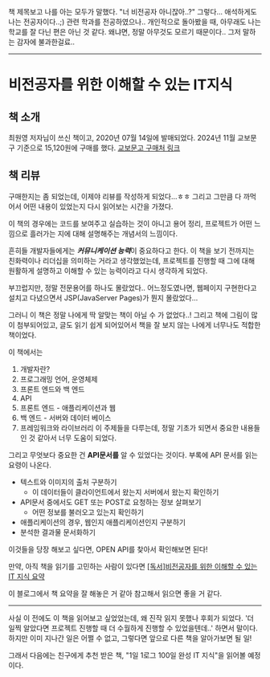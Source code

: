 <p>책 제목보고 나를 아는 모두가 말했다.
&quot;너 비전공자 아니잖아..?&quot; 
그렇다... 애석하게도 나는 전공자이다..;)
관련 학과를 전공하였으나.. 개인적으로 돌아봤을 때, 아무래도 나는 학교를 잘 다닌 편은 아닌 것 같다.
왜냐면, 정말 아무것도 모르기 때문이다.. 
그저 말하는 감자에 불과한걸료..</p>
<hr />
<h1 id="비전공자를-위한-이해할-수-있는-it지식">비전공자를 위한 이해할 수 있는 IT지식</h1>
<h2 id="책-소개">책 소개</h2>
<p>최원영 저자님이 쓰신 책이고, 2020년 07월 14일에 발매되었다.
2024년 11월 교보문구 기준으로 15,120원에 구매를 했다.
<a href="https://product.kyobobook.co.kr/detail/S000001981866">교보문고 구매처 링크</a></p>
<h2 id="책-리뷰">책 리뷰</h2>
<p>구매한지는 좀 되었는데, 이제야 리뷰를 작성하게 되었다...ㅎㅎ
그리고 그만큼 다 까먹어서 어떤 내용이 있었는지 다시 읽어보는 시간을 가졌다.</p>
<p>이 책의 경우에는 코드를 보여주고 실습하는 것이 아니고 용어 정리, 프로젝트가 어떤 느낌으로 흘러가는 지에 대해 설명해주는 개념서의 느낌이다.</p>
<p>흔히들 개발자들에게는 <strong><em>커뮤니케이션 능력</em></strong>이 중요하다고 한다. 이 책을 보기 전까지는 친화력이나 리더십을 의미하는 거라고 생각했었는데, 프로젝트를 진행할 때 그에 대해 원활하게 설명하고 이해할 수 있는 능력이라고 다시 생각하게 되었다.</p>
<p>부끄럽지만, 정말 전문용어를 하나도 몰랐었다..
어느정도였나면, 웹페이지 구현한다고 설치고 다녔으면서  JSP(JavaServer Pages)가 뭔지 몰랐었다...</p>
<p>그러니 이 책은 정말 나에게 딱 알맞는 책이 아닐 수 가 없었다..! 그리고 책에 그림이 많이 첨부되어있고, 글도 읽기 쉽게 되어있어서 책을 잘 보지 않는 나에게 너무나도 적합한 책이었다.</p>
<p>이 책에서는</p>
<ol>
<li>개발자란?</li>
<li>프로그래밍 언어, 운영체제</li>
<li>프론트 엔드와 백 엔드</li>
<li>API</li>
<li>프론트 엔드 - 애플리케이션과 웹</li>
<li>백 엔드 - 서버와 데이터 베이스</li>
<li>프레임워크와 라이브러리
이 주제들을 다루는데, 정말 기초가 되면서 중요한 내용들인 것 같아서 너무 도움이 되었다.</li>
</ol>
<p>그리고 무엇보다 중요한 건 <strong>API문서를</strong> 알 수 있었다는 것이다.
부록에 API 문서를 읽는 요령이 나온다.</p>
<ul>
<li>텍스트와 이미지의 출처 구분하기<ul>
<li>이 데이터들이 클라이언트에서 왔는지 서버에서 왔는지 확인하기</li>
</ul>
</li>
<li>API문서 중에서도 GET 또는 POST로 요청하는 정보 살펴보기<ul>
<li>어떤 정보를 불러오고 있는지 확인하기</li>
</ul>
</li>
<li>애플리케이션의 경우, 웹인지 애플리케이션인지 구분하기</li>
<li>분석한 결과물 문서화하기</li>
</ul>
<p>이것들을 당장 해보고 싶다면, OPEN API를 찾아서 확인해보면 된다!</p>
<p>만약, 아직 책을 읽기를 고민하는 사람이 있다면
<a href="https://velog.io/@baekdata/%EB%8F%85%EC%84%9C-%EB%B9%84%EC%A0%84%EA%B3%B5%EC%9E%90%EB%A5%BC-%EC%9C%84%ED%95%9C-%EC%9D%B4%ED%95%B4%ED%95%A0-%EC%88%98-%EC%9E%88%EB%8A%94-IT-%EC%A7%80%EC%8B%9D">[독서]비전공자를 위한 이해할 수 있는 IT 지식 요약</a></p>
<p>이 블로그에서 책 요약을 잘 해놓은 거 같아 참고해서 읽으면 좋을 거 같다.</p>
<hr />
<p>사실 이 전에도 이 책을 읽어보고 싶었었는데, 왜 진작 읽지 못했나 후회가 되었다.
'더 일찍 알았다면 프로젝트 진행할 때 더 수월하게 진행할 수 있었을텐데..' 하면서 말이다.
하지만 이미 지나간 일은 어쩔 수 없고, 그렇다면 앞으로 다른 책을 알아가보면 될 일!</p>
<p>그래서 다음에는 친구에게 추천 받은 책,
&quot;1일 1로그 100일 완성 IT 지식&quot;을 읽어볼 예정이다.</p>